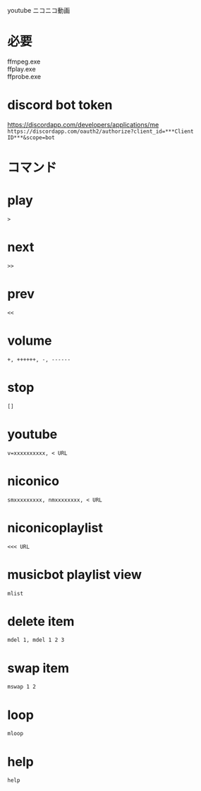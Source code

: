 youtube ニコニコ動画  
# 必要
ffmpeg.exe  
ffplay.exe  
ffprobe.exe  
# discord bot token
<https://discordapp.com/developers/applications/me>  
```https://discordapp.com/oauth2/authorize?client_id=***Client ID***&scope=bot```
# コマンド
# play
```>```
# next
```>>```
# prev
```<<```
# volume
```+, ++++++, -, ------```
# stop
```[]```
# youtube
```v=xxxxxxxxxx, < URL```
# niconico
```smxxxxxxxxx, nmxxxxxxxx, < URL```
# niconicoplaylist
```<<< URL ```
# musicbot playlist view
```mlist```
# delete item
```mdel 1, mdel 1 2 3```
# swap item
```mswap 1 2```
# loop
```mloop```
# help
```help```